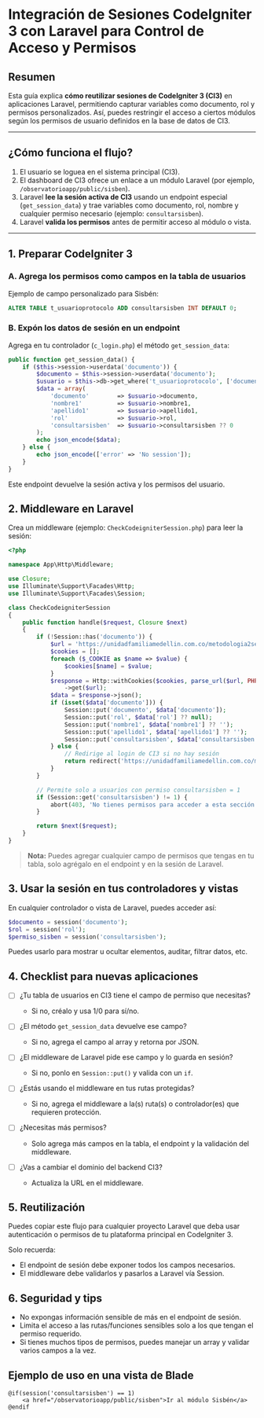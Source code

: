 # Integración de Sesiones CodeIgniter 3 con Laravel para Control de Acceso y Permisos

## Resumen

Esta guía explica **cómo reutilizar sesiones de CodeIgniter 3 (CI3)** en aplicaciones Laravel, permitiendo capturar variables como documento, rol y permisos personalizados. Así, puedes restringir el acceso a ciertos módulos según los permisos de usuario definidos en la base de datos de CI3.

---

## ¿Cómo funciona el flujo?

1. El usuario se loguea en el sistema principal (CI3).
2. El dashboard de CI3 ofrece un enlace a un módulo Laravel (por ejemplo, `/observatorioapp/public/sisben`).
3. Laravel **lee la sesión activa de CI3** usando un endpoint especial (`get_session_data`) y trae variables como documento, rol, nombre y cualquier permiso necesario (ejemplo: `consultarsisben`).
4. Laravel **valida los permisos** antes de permitir acceso al módulo o vista.

---

## 1. Preparar CodeIgniter 3

### A. Agrega los permisos como campos en la tabla de usuarios

Ejemplo de campo personalizado para Sisbén:

```sql
ALTER TABLE t_usuarioprotocolo ADD consultarsisben INT DEFAULT 0;
```

### B. Expón los datos de sesión en un endpoint

Agrega en tu controlador (`c_login.php`) el método `get_session_data`:

```php
public function get_session_data() {
    if ($this->session->userdata('documento')) {
        $documento = $this->session->userdata('documento');
        $usuario = $this->db->get_where('t_usuarioprotocolo', ['documento' => $documento])->row();
        $data = array(
            'documento'        => $usuario->documento,
            'nombre1'          => $usuario->nombre1,
            'apellido1'        => $usuario->apellido1,
            'rol'              => $usuario->rol,
            'consultarsisben'  => $usuario->consultarsisben ?? 0
        );
        echo json_encode($data);
    } else {
        echo json_encode(['error' => 'No session']);
    }
}
```

Este endpoint devuelve la sesión activa y los permisos del usuario.

## 2. Middleware en Laravel

Crea un middleware (ejemplo: `CheckCodeigniterSession.php`) para leer la sesión:

```php
<?php

namespace App\Http\Middleware;

use Closure;
use Illuminate\Support\Facades\Http;
use Illuminate\Support\Facades\Session;

class CheckCodeigniterSession
{
    public function handle($request, Closure $next)
    {
        if (!Session::has('documento')) {
            $url = 'https://unidadfamiliamedellin.com.co/metodologia2servidor/index.php/c_login/get_session_data';
            $cookies = [];
            foreach ($_COOKIE as $name => $value) {
                $cookies[$name] = $value;
            }
            $response = Http::withCookies($cookies, parse_url($url, PHP_URL_HOST))
                ->get($url);
            $data = $response->json();
            if (isset($data['documento'])) {
                Session::put('documento', $data['documento']);
                Session::put('rol', $data['rol'] ?? null);
                Session::put('nombre1', $data['nombre1'] ?? '');
                Session::put('apellido1', $data['apellido1'] ?? '');
                Session::put('consultarsisben', $data['consultarsisben'] ?? 0);
            } else {
                // Redirige al login de CI3 si no hay sesión
                return redirect('https://unidadfamiliamedellin.com.co/metodologia2servidor/index.php/c_login/fc_vlogin');
            }
        }

        // Permite solo a usuarios con permiso consultarsisben = 1
        if (Session::get('consultarsisben') != 1) {
            abort(403, 'No tienes permisos para acceder a esta sección.');
        }

        return $next($request);
    }
}
```

> **Nota:** Puedes agregar cualquier campo de permisos que tengas en tu tabla, solo agrégalo en el endpoint y en la sesión de Laravel.

## 3. Usar la sesión en tus controladores y vistas

En cualquier controlador o vista de Laravel, puedes acceder así:

```php
$documento = session('documento');
$rol = session('rol');
$permiso_sisben = session('consultarsisben');
```

Puedes usarlo para mostrar u ocultar elementos, auditar, filtrar datos, etc.

## 4. Checklist para nuevas aplicaciones

- [ ] ¿Tu tabla de usuarios en CI3 tiene el campo de permiso que necesitas?
  - Si no, créalo y usa 1/0 para sí/no.

- [ ] ¿El método `get_session_data` devuelve ese campo?
  - Si no, agrega el campo al array y retorna por JSON.

- [ ] ¿El middleware de Laravel pide ese campo y lo guarda en sesión?
  - Si no, ponlo en `Session::put()` y valida con un `if`.

- [ ] ¿Estás usando el middleware en tus rutas protegidas?
  - Si no, agrega el middleware a la(s) ruta(s) o controlador(es) que requieren protección.

- [ ] ¿Necesitas más permisos?
  - Solo agrega más campos en la tabla, el endpoint y la validación del middleware.

- [ ] ¿Vas a cambiar el dominio del backend CI3?
  - Actualiza la URL en el middleware.

## 5. Reutilización

Puedes copiar este flujo para cualquier proyecto Laravel que deba usar autenticación o permisos de tu plataforma principal en CodeIgniter 3.

Solo recuerda:
- El endpoint de sesión debe exponer todos los campos necesarios.
- El middleware debe validarlos y pasarlos a Laravel vía Session.

## 6. Seguridad y tips

- No expongas información sensible de más en el endpoint de sesión.
- Limita el acceso a las rutas/funciones sensibles solo a los que tengan el permiso requerido.
- Si tienes muchos tipos de permisos, puedes manejar un array y validar varios campos a la vez.

## Ejemplo de uso en una vista de Blade

```blade
@if(session('consultarsisben') == 1)
    <a href="/observatorioapp/public/sisben">Ir al módulo Sisbén</a>
@endif
```
